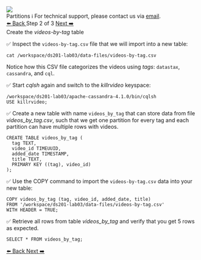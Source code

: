 <!-- TOP -->
<div class="top">
  <img class="scenario-academy-logo" src="https://datastax-academy.github.io/katapod-shared-assets/images/ds-academy-2023.svg" />
  <div class="scenario-title-section">
    <span class="scenario-title">Partitions</span>
    <span class="scenario-subtitle">ℹ️ For technical support, please contact us via <a href="mailto:academy@datastax.com">email</a>.</span>
  </div>
</div>

<!-- NAVIGATION -->
<div id="navigation-bottom" class="navigation-bottom">
 <a href='command:katapod.loadPage?[{"step":"step1"}]'
   class="btn btn-dark navigation-bottom-left">⬅️ Back
 </a>
<span class="step-count"> Step 2 of 3</span>
 <a href='command:katapod.loadPage?[{"step":"step3"}]' 
    class="btn btn-dark navigation-top-right">Next ➡️
  </a>
</div>

<!-- CONTENT -->
<div class="step-title">Create the <i>videos-by-tag</i> table</div>

✅ Inspect the `videos-by-tag.csv` file that we will import into a new table:
```
cat /workspace/ds201-lab03/data-files/videos-by-tag.csv
```

Notice how this CSV file categorizes the videos using *tags*: `datastax`, `cassandra`, and `cql`.

✅ Start *cqlsh* again and switch to the *killrvideo* keyspace:
```
/workspace/ds201-lab03/apache-cassandra-4.1.0/bin/cqlsh
USE killrvideo;
```

✅ Create a new table with name `videos_by_tag` that can store data from file *videos_by_tag.csv*, such that we get one partition for every tag and each partition can have multiple rows with videos. 
```
CREATE TABLE videos_by_tag (
  tag TEXT,
  video_id TIMEUUID,
  added_date TIMESTAMP,
  title TEXT,
  PRIMARY KEY ((tag), video_id)
);
```

✅ Use the COPY command to import the `videos-by-tag.csv` data into your new table:
```
COPY videos_by_tag (tag, video_id, added_date, title)
FROM '/workspace/ds201-lab03/data-files/videos-by-tag.csv'
WITH HEADER = TRUE;
```

✅ Retrieve all rows from table *videos_by_tag* and verify that you get 5 rows as expected.
```
SELECT * FROM videos_by_tag;
```

<!-- NAVIGATION -->
<div id="navigation-bottom" class="navigation-bottom">
 <a href='command:katapod.loadPage?[{"step":"step1"}]'
   class="btn btn-dark navigation-bottom-left">⬅️ Back
 </a>
  <a href='command:katapod.loadPage?[{"step":"step3"}]' 
    class="btn btn-dark navigation-top-right">Next ➡️
  </a>
</div>